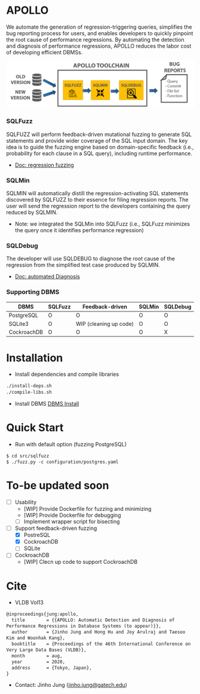 # APOLLO


We automate the generation of regression-triggering queries, simplifies the bug reporting process for users, and enables developers to quickly pinpoint the root cause of performance regressions. By automating the detection and diagnosis of performance regressions, APOLLO reduces the labor cost of developing efficient DBMSs.

![alt text](doc/overview.png "Overview of Apollo toolchain")


### SQLFuzz

SQLFUZZ will perform feedback-driven mutational fuzzing to generate SQL statements and provide wider coverage of the SQL input domain. The key idea is to guide the fuzzing engine based on domain-specific feedback (i.e., probability for each clause in a SQL query), including runtime performance.

* [Doc: regression fuzzing](src/sqlfuzz/README.md)

### SQLMin

SQLMIN will automatically distill the regression-activating SQL statements discovered by SQLFUZZ to their essence for filing regression reports. The user will send the regression report to the developers containing the query reduced by SQLMIN.

* Note: we integrated the SQLMin into SQLFuzz (i.e., SQLFuzz minimizes the query once it identifies performance regression)

### SQLDebug

The developer will use SQLDEBUG to diagnose the root cause of the regression from the simplified test case produced by SQLMIN.

* [Doc: automated Diagnosis](src/sqldebug/README.md)

### Supporting DBMS

| DBMS | SQLFuzz | Feedback-driven | SQLMin | SQLDebug |
| --- | --- | --- | --- | --- |
| PostgreSQL | O | O | O | O |
| SQLite3 | O | WIP (cleaning up code) | O | O |
| CockroachDB | O | O | O | X |


# Installation

* Install dependencies and compile libraries
```bash
./install-deps.sh
./compile-libs.sh
```

* Install DBMS
[DBMS Install](doc/Install-dbms.md)


# Quick Start

* Run with default option (fuzzing PostgreSQL)

```
$ cd src/sqlfuzz
$ ./fuzz.py -c configuration/postgres.yaml
```

# To-be updated soon

- [ ] Usability
  - [WIP] Provide Dockerfile for fuzzing and minimizing
  - [WIP] Provide Dockerfile for debugging
  - [ ] Implement wrapper script for bisecting
- [ ] Support feedback-driven fuzzing
  - [X] PostreSQL
  - [X] CockroachDB
  - [ ] SQLite
- [ ] CockroachDB
  - [WIP] Clecn up code to support CockroachDB


# Cite

* VLDB Vol13

```
@inproceedings{jung:apollo,
  title        = {{APOLLO: Automatic Detection and Diagnosis of Performance Regressions in Database Systems (to appear)}},
  author       = {Jinho Jung and Hong Hu and Joy Arulraj and Taesoo Kim and Woonhak Kang},
  booktitle    = {Proceedings of the 46th International Conference on Very Large Data Bases (VLDB)},
  month        = aug,
  year         = 2020,
  address      = {Tokyo, Japan},
}
```

* Contact: Jinho Jung (jinho.jung@gatech.edu)